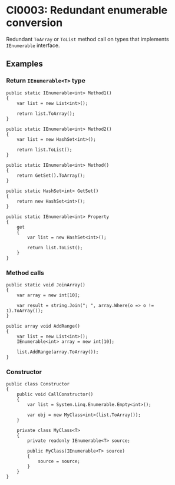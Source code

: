# CI0003: Redundant enumerable conversion
Redundant `ToArray` or `ToList` method call on types that implements `IEnumerable` interface.

## Examples

### Return `IEnumerable<T>` type
```
public static IEnumerable<int> Method1()
{
	var list = new List<int>();

	return list.ToArray();
}
```

```
public static IEnumerable<int> Method2()
{
	var list = new HashSet<int>();

	return list.ToList();
}
```

```
public static IEnumerable<int> Method()
{
    return GetSet().ToArray();
}

public static HashSet<int> GetSet()
{
    return new HashSet<int>();
}
```

```
public static IEnumerable<int> Property
{
    get
    {
        var list = new HashSet<int>();

        return list.ToList();
    }
}
```

### Method calls
```
public static void JoinArray()
{
    var array = new int[10];

    var result = string.Join("; ", array.Where(o => o != 1).ToArray());
}
```

```
public array void AddRange()
{
	var list = new List<int>();
	IEnumerable<int> array = new int[10];

	list.AddRange(array.ToArray());
}
```

### Constructor
```
public class Constructor
{
    public void CallConstructor()
    {
        var list = System.Linq.Enumerable.Empty<int>();

        var obj = new MyClass<int>(list.ToArray());
    }

    private class MyClass<T>
    {
        private readonly IEnumerable<T> source;

        public MyClass(IEnumerable<T> source)
        {
            source = source;
        }
    }
}
```